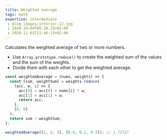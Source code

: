```yaml
---
title: Weighted average
tags: math
expertise: intermediate
 : blog_images/interior-12.jpg
 : 2020-10-04T00:38:33+03:00
 : 2020-11-03T21:46:13+02:00
---
```


Calculates the weighted average of two or more numbers.

- Use `Array.prototype.reduce()` to create the weighted sum of the values and the sum of the weights.
- Divide them with each other to get the weighted average.

```js
const weightedAverage = (nums, weights) => {
  const [sum, weightSum] = weights.reduce(
    (acc, w, i) => {
      acc[0] = acc[0] + nums[i] * w;
      acc[1] = acc[1] + w;
      return acc;
    },
    [0, 0]
  );
  return sum / weightSum;
};
```

```js
weightedAverage([1, 2, 3], [0.6, 0.2, 0.3]); // 1.72727
```
